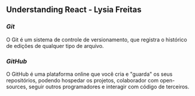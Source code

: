 ## Understanding React - Lysia Freitas

### <em>Git</em>
O Git é um sistema de controle de versionamento, que registra o histórico de edições de qualquer tipo de arquivo.

### <em>GitHub</em>
O GitHub é uma plataforma online que você cria e "guarda" os seus repositórios, podendo hospedar os projetos, colaborador com open-sources, seguir outros programadores e interagir com código de terceiros.